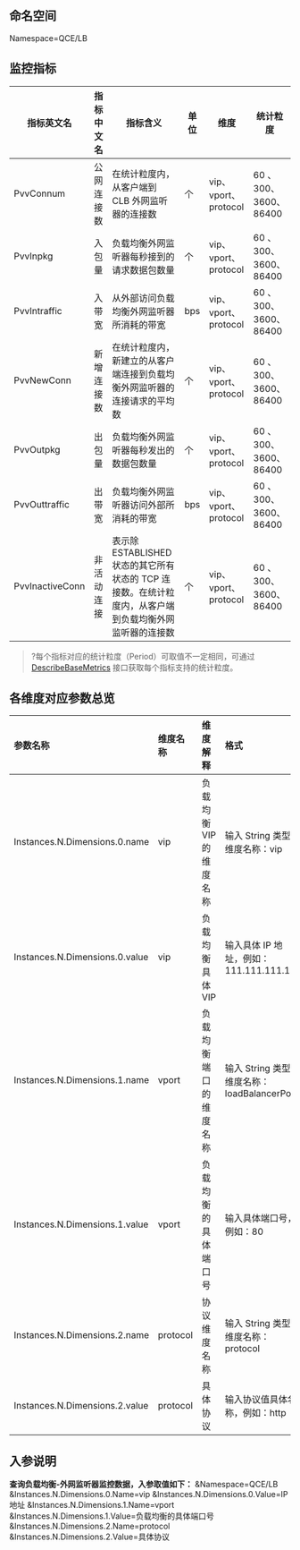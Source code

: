## 命名空间

Namespace=QCE/LB

## 监控指标

| 指标英文名      | 指标中文名 | 指标含义                                                     | 单位 | 维度                 | 统计粒度                                        |
| --------------- | ---------- | ------------------------------------------------------------ | ---- | -------------------- | ----------------------------------------------- |
| PvvConnum       | 公网连接数 | 在统计粒度内，从客户端到 CLB 外网监听器的连接数                | 个   | vip、vport、protocol | 60 、                300、          3600、86400 |
| PvvInpkg        | 入包量     | 负载均衡外网监听器每秒接到的请求数据包数量                   | 个   | vip、vport、protocol | 60 、                300、          3600、86400 |
| PvvIntraffic    | 入带宽     | 从外部访问负载均衡外网监听器所消耗的带宽                     | bps  | vip、vport、protocol | 60 、                300、          3600、86400 |
| PvvNewConn      | 新增连接数 | 在统计粒度内，新建立的从客户端连接到负载均衡外网监听器的连接请求的平均数 | 个   | vip、vport、protocol | 60 、                300、          3600、86400 |
| PvvOutpkg       | 出包量     | 负载均衡外网监听器每秒发出的数据包数量                       | 个   | vip、vport、protocol | 60 、                300、          3600、86400 |
| PvvOuttraffic   | 出带宽     | 负载均衡外网监听器访问外部所消耗的带宽                       | bps  | vip、vport、protocol | 60 、                300、          3600、86400 |
| PvvInactiveConn | 非活动连接 | 表示除 ESTABLISHED 状态的其它所有状态的 TCP 连接数。在统计粒度内，从客户端到负载均衡外网监听器的连接数 | 个   | vip、vport、protocol | 60 、                300、          3600、86400 |

> ?每个指标对应的统计粒度（Period）可取值不一定相同，可通过 [DescribeBaseMetrics](https://cloud.tencent.com/document/product/248/30351) 接口获取每个指标支持的统计粒度。

## 各维度对应参数总览

| 参数名称                       | 维度名称 | 维度解释                | 格式                                      |
| :----------------------------- | :------- | :---------------------- | :---------------------------------------- |
| Instances.N.Dimensions.0.name  | vip      | 负载均衡 VIP 的维度名称 | 输入 String 类型维度名称：vip              |
| Instances.N.Dimensions.0.value | vip      | 负载均衡具体 VIP        | 输入具体 IP 地址，例如：111.111.111.11    |
| Instances.N.Dimensions.1.name  | vport    | 负载均衡端口的维度名称  | 输入 String 类型维度名称：loadBalancerPort |
| Instances.N.Dimensions.1.value | vport    | 负载均衡的具体端口号    | 输入具体端口号，例如：80                  |
| Instances.N.Dimensions.2.name  | protocol | 协议维度名称            | 输入 String 类型维度名称：protocol         |
| Instances.N.Dimensions.2.value | protocol | 具体协议                | 输入协议值具体名称，例如：http            |


## 入参说明

**查询负载均衡-外网监听器监控数据，入参取值如下：**
&Namespace=QCE/LB
&Instances.N.Dimensions.0.Name=vip
&Instances.N.Dimensions.0.Value=IP 地址
&Instances.N.Dimensions.1.Name=vport
&Instances.N.Dimensions.1.Value=负载均衡的具体端口号
&Instances.N.Dimensions.2.Name=protocol
&Instances.N.Dimensions.2.Value=具体协议



